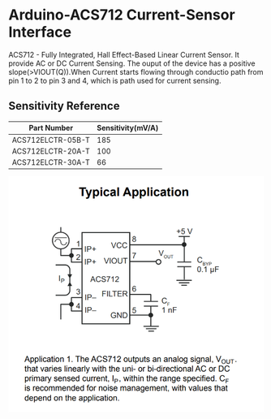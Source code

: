 # Arduino-ACS712 Current-Sensor Interface

ACS712 - Fully Integrated, Hall Effect-Based Linear Current Sensor. It provide AC or DC Current Sensing. The ouput of the device has a positive slope(>VIOUT(Q)).When Current starts flowing through conductio path from pin 1 to 2 to pin 3 and 4, which is path used for current sensing.

## Sensitivity Reference

| Part Number | Sensitivity(mV/A) |
| ----------- | ----------- |
| ACS712ELCTR-05B-T | 185 |
| ACS712ELCTR-20A-T | 100 |
| ACS712ELCTR-30A-T | 66 |

![Datasheet Diagram](https://github.com/AasaiAlangaram/Arduino-ACS712-Current-Sensor-Interface/blob/master/Images/ACS712.PNG)
